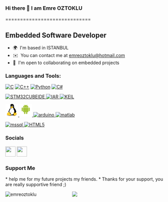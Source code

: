 ### Hi there 👋 I am Emre OZTOKLU
=============================

Embedded Software Developer
---------------------------

* 🌍  I'm based in ISTANBUL
* ✉️  You can contact me at [emreoztoklu@hotmail.com](mailto:emreoztoklu@hotmail.com)
* 🤝  I'm open to collaborating on embedded projects

<h3 align="left">Languages and Tools:</h3>
<p align="left">
<a href="https://docs.microsoft.com/en-us/cpp/?view=msvc-170" target="_blank" rel="noreferrer"><img src="https://raw.githubusercontent.com/danielcranney/readme-generator/main/public/icons/skills/c-colored.svg" width="36" height="36" alt="C" /></a>
<a href="https://docs.microsoft.com/en-us/cpp/?view=msvc-170" target="_blank" rel="noreferrer"><img src="https://raw.githubusercontent.com/danielcranney/readme-generator/main/public/icons/skills/cplusplus-colored.svg" width="36" height="36" alt="C++" /></a>
<a href="https://www.python.org/" target="_blank" rel="noreferrer"><img src="https://raw.githubusercontent.com/danielcranney/readme-generator/main/public/icons/skills/python-colored.svg" width="36" height="36" alt="Python" /></a>
<a href="https://docs.microsoft.com/en-us/dotnet/csharp/" target="_blank" rel="noreferrer"><img src="https://raw.githubusercontent.com/danielcranney/readme-generator/main/public/icons/skills/csharp-colored.svg" width="36" height="36" alt="C#" /></a>

 

<a href="https://www.st.com/en/development-tools/stm32cubeide.html#overview" target="_blank" rel="noreferrer"> <img src="http://www.pomad.fr/sites/default/files/pictures/tutorials/stm32/6.1/Image_002.png" alt="STM32CUBEIDE" width="58" height="35"/> </a>
<a href="https://www.iar.com/" target="_blank" rel="noreferrer"> <img src="https://www.iar.com/siteassets/logo.svg" alt="IAR" width="58" height="35"/> </a>
<a href="https://www.keil.com/" target="_blank" rel="noreferrer"> <img src="https://upload.wikimedia.org/wikipedia/en/thumb/8/8d/Keil_logo.svg/170px-Keil_logo.svg.png" alt="KEIL" width="170" height="58"/> </a>
 
<a href="https://www.linux.org/" target="_blank" rel="noreferrer"> <img src="https://raw.githubusercontent.com/devicons/devicon/master/icons/linux/linux-original.svg" alt="linux" width="40" height="40"/> </a>
<a href="https://developer.android.com" target="_blank" rel="noreferrer"> <img src="https://raw.githubusercontent.com/devicons/devicon/master/icons/android/android-original-wordmark.svg" alt="android" width="40" height="40"/> </a> 
<a href="https://www.arduino.cc/" target="_blank" rel="noreferrer"> <img src="https://cdn.worldvectorlogo.com/logos/arduino-1.svg" alt="arduino" width="40" height="40"/> </a>
<a href="https://www.mathworks.com/" target="_blank" rel="noreferrer"> <img src="https://upload.wikimedia.org/wikipedia/commons/2/21/Matlab_Logo.png" alt="matlab" width="40" height="40"/> </a>
 
<a href="https://www.microsoft.com/en-us/sql-server" target="_blank" rel="noreferrer"> <img src="https://www.svgrepo.com/show/303229/microsoft-sql-server-logo.svg" alt="mssql" width="40" height="40"/> </a>
<a href="https://developer.mozilla.org/en-US/docs/Glossary/HTML5" target="_blank" rel="noreferrer"><img src="https://raw.githubusercontent.com/danielcranney/readme-generator/main/public/icons/skills/html5-colored.svg" width="36" height="36" alt="HTML5" /></a>
</p>


<h3 align="left">Socials</h3>
<p align="left"> <a href="https://www.github.com/emreoztoklu" target="_blank" rel="noreferrer"><img src="https://raw.githubusercontent.com/danielcranney/readme-generator/main/public/icons/socials/github.svg" width="32" height="32" /></a> <a href="https://www.linkedin.com/in/emreoztoklu/" target="_blank" rel="noreferrer"><img src="https://raw.githubusercontent.com/danielcranney/readme-generator/main/public/icons/socials/linkedin.svg" width="32" height="32" /></a></p>

<h3 align="left">Support Me</h3>
  * help me for my future projects my friends.
  * Thanks for your support, you are really supportive friend ;)
  
<a href="https://www.buymeacoffee.com/emreoztoklu"><img src="https://cdn.buymeacoffee.com/buttons/v2/default-yellow.png" width="200" /></a>
<a href="https://ko-fi.com/emreoztoklu"> <img align="left" src="https://cdn.ko-fi.com/cdn/kofi3.png?v=3" height="50" width="210" alt="emreoztoklu" /></a>
